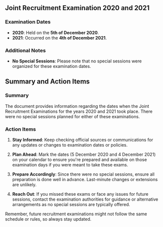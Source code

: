 ## Joint Recruitment Examination 2020 and 2021

### Examination Dates
- **2020**: Held on the **5th of December 2020**.
- **2021**: Occurred on the **4th of December 2021**.

### Additional Notes
- **No Special Sessions**: Please note that no special sessions were organized for these examination dates.

## Summary and Action Items

### Summary
The document provides information regarding the dates when the Joint Recruitment Examinations for the years 2020 and 2021 took place. There were no special sessions planned for either of these examinations.

### Action Items

1. **Stay Informed**: Keep checking official sources or communications for any updates or changes to examination dates or policies.
   
2. **Plan Ahead**: Mark the dates (5 December 2020 and 4 December 2021) on your calendar to ensure you're prepared and available on those examination days if you were meant to take these exams.

3. **Prepare Accordingly**: Since there were no special sessions, ensure all preparation is done well in advance. Last-minute changes or extensions are unlikely.

4. **Reach Out**: If you missed these exams or face any issues for future sessions, contact the examination authorities for guidance or alternative arrangements as no special sessions are typically offered. 

Remember, future recruitment examinations might not follow the same schedule or rules, so always stay updated.